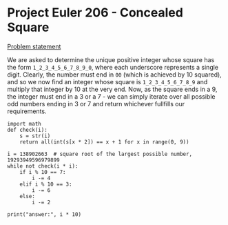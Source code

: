 # Project Euler 206 - Concealed Square

[Problem statement](https://projecteuler.net/problem=206)  

We are asked to determine the unique positive integer whose square has the form `1_2_3_4_5_6_7_8_9_0`, where each underscore represents a single digit.
Clearly, the number must end in `00` (which is achieved by 10 squared), and so we now find an integer whose square is `1_2_3_4_5_6_7_8_9` and multiply that integer by 10 at the very end.
Now, as the square ends in a 9, the integer must end in a 3 or a 7 - we can simply iterate over all possible odd numbers ending in 3 or 7 and return whichever fullfills our requirements.

    import math
    def check(i):
        s = str(i)
        return all(int(s[x * 2]) == x + 1 for x in range(0, 9))

    i = 138902663  # square root of the largest possible number, 19293949596979899
    while not check(i * i):
        if i % 10 == 7:
            i -= 4
        elif i % 10 == 3:
            i -= 6
        else:
            i -= 2

    print("answer:", i * 10)